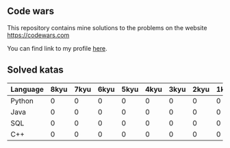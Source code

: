 ## Code wars

This repository contains mine solutions to the problems on the website https://codewars.com

You can find link to my profile [here](https://www.codewars.com/users/Symbios).

## Solved katas

| Language      | 8kyu          | 7kyu          | 6kyu          | 5kyu          | 4kyu          | 3kyu          | 2kyu          | 1kyu          | Total         |
| ------------- | ------------- | ------------- | ------------- | ------------- | ------------- | ------------- | ------------- | ------------- | ------------- |
| Python        | 0             | 0             | 0             | 0             | 0             | 0             | 0             | 0             | 0             | 
| Java          | 0             | 0             | 0             | 0             | 0             | 0             | 0             | 0             | 0             | 
| SQL           | 0             | 0             | 0             | 0             | 0             | 0             | 0             | 0             | 0             | 
| C++           | 0             | 0             | 0             | 0             | 0             | 0             | 0             | 0             | 0             | 